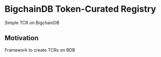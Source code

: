 # BigchainDB Token-Curated Registry
Simple TCR on BigchainDB

## Motivation
Framework to create TCRs on BDB

